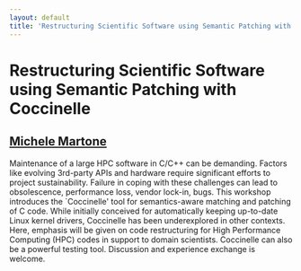 ```yaml
---
layout: default
title: 'Restructuring Scientific Software using Semantic Patching with Coccinelle'
---
```


# Restructuring Scientific Software using Semantic Patching with Coccinelle

## [Michele Martone](../../speaker/ZP9PVA/)

Maintenance of a large HPC software in C/C++ can be demanding. Factors like evolving 3rd-party APIs and hardware require significant efforts to project sustainability. Failure in coping with these challenges can lead to obsolescence, performance loss, vendor lock-in, bugs.  This workshop introduces the `Coccinelle' tool for semantics-aware matching and patching of C code. While initially conceived for automatically keeping up-to-date Linux kernel drivers, Coccinelle has been underexplored in other contexts. Here, emphasis will be given on code restructuring for High Performance Computing (HPC) codes in support to domain scientists. Coccinelle can also be a powerful testing tool. Discussion and experience exchange is welcome.